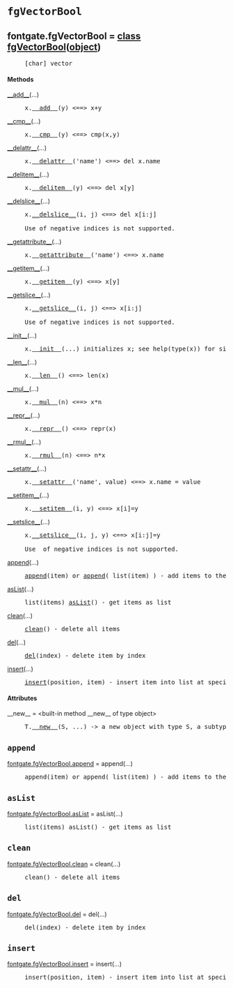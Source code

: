 

<a name="fontgate.fgVectorBool"></a>

# `fgVectorBool`


<dt class="class"><h2><span class="class-name">fontgate.fgVectorBool</span> = <a name="fontgate.fgVectorBool" href="#fontgate.fgVectorBool">class fgVectorBool</a>(<a href="./__builtin__.html#object">object</a>)</h2></dt><dd class="class"><dd>


<pre class="doc" markdown="0">[char] vector</pre>


</dd><h4 class="head-methods">Methods </h4><dl class="function"><dt><a name="fgVectorBool-__add__" href="#fgVectorBool-__add__"><span class="function-name">__add__</span></a><span class="argspec">(...)</span></dt><dd>

<pre class="doc" markdown="0">x.<a href="#fontgate.fgVectorBool-__add__">__add__</a>(y) <==> x+y</pre>

</dd></dl>
<dl class="function"><dt><a name="fgVectorBool-__cmp__" href="#fgVectorBool-__cmp__"><span class="function-name">__cmp__</span></a><span class="argspec">(...)</span></dt><dd>

<pre class="doc" markdown="0">x.<a href="#fontgate.fgVectorBool-__cmp__">__cmp__</a>(y) <==> cmp(x,y)</pre>

</dd></dl>
<dl class="function"><dt><a name="fgVectorBool-__delattr__" href="#fgVectorBool-__delattr__"><span class="function-name">__delattr__</span></a><span class="argspec">(...)</span></dt><dd>

<pre class="doc" markdown="0">x.<a href="#fontgate.fgVectorBool-__delattr__">__delattr__</a>('name') <==> del x.name</pre>

</dd></dl>
<dl class="function"><dt><a name="fgVectorBool-__delitem__" href="#fgVectorBool-__delitem__"><span class="function-name">__delitem__</span></a><span class="argspec">(...)</span></dt><dd>

<pre class="doc" markdown="0">x.<a href="#fontgate.fgVectorBool-__delitem__">__delitem__</a>(y) <==> del x[y]</pre>

</dd></dl>
<dl class="function"><dt><a name="fgVectorBool-__delslice__" href="#fgVectorBool-__delslice__"><span class="function-name">__delslice__</span></a><span class="argspec">(...)</span></dt><dd>

<pre class="doc" markdown="0">x.<a href="#fontgate.fgVectorBool-__delslice__">__delslice__</a>(i, j) <==> del x[i:j]

Use of negative indices is not supported.</pre>

</dd></dl>
<dl class="function"><dt><a name="fgVectorBool-__getattribute__" href="#fgVectorBool-__getattribute__"><span class="function-name">__getattribute__</span></a><span class="argspec">(...)</span></dt><dd>

<pre class="doc" markdown="0">x.<a href="#fontgate.fgVectorBool-__getattribute__">__getattribute__</a>('name') <==> x.name</pre>

</dd></dl>
<dl class="function"><dt><a name="fgVectorBool-__getitem__" href="#fgVectorBool-__getitem__"><span class="function-name">__getitem__</span></a><span class="argspec">(...)</span></dt><dd>

<pre class="doc" markdown="0">x.<a href="#fontgate.fgVectorBool-__getitem__">__getitem__</a>(y) <==> x[y]</pre>

</dd></dl>
<dl class="function"><dt><a name="fgVectorBool-__getslice__" href="#fgVectorBool-__getslice__"><span class="function-name">__getslice__</span></a><span class="argspec">(...)</span></dt><dd>

<pre class="doc" markdown="0">x.<a href="#fontgate.fgVectorBool-__getslice__">__getslice__</a>(i, j) <==> x[i:j]

Use of negative indices is not supported.</pre>

</dd></dl>
<dl class="function"><dt><a name="fgVectorBool-__init__" href="#fgVectorBool-__init__"><span class="function-name">__init__</span></a><span class="argspec">(...)</span></dt><dd>

<pre class="doc" markdown="0">x.<a href="#fontgate.fgVectorBool-__init__">__init__</a>(...) initializes x; see help(type(x)) for signature</pre>

</dd></dl>
<dl class="function"><dt><a name="fgVectorBool-__len__" href="#fgVectorBool-__len__"><span class="function-name">__len__</span></a><span class="argspec">(...)</span></dt><dd>

<pre class="doc" markdown="0">x.<a href="#fontgate.fgVectorBool-__len__">__len__</a>() <==> len(x)</pre>

</dd></dl>
<dl class="function"><dt><a name="fgVectorBool-__mul__" href="#fgVectorBool-__mul__"><span class="function-name">__mul__</span></a><span class="argspec">(...)</span></dt><dd>

<pre class="doc" markdown="0">x.<a href="#fontgate.fgVectorBool-__mul__">__mul__</a>(n) <==> x*n</pre>

</dd></dl>
<dl class="function"><dt><a name="fgVectorBool-__repr__" href="#fgVectorBool-__repr__"><span class="function-name">__repr__</span></a><span class="argspec">(...)</span></dt><dd>

<pre class="doc" markdown="0">x.<a href="#fontgate.fgVectorBool-__repr__">__repr__</a>() <==> repr(x)</pre>

</dd></dl>
<dl class="function"><dt><a name="fgVectorBool-__rmul__" href="#fgVectorBool-__rmul__"><span class="function-name">__rmul__</span></a><span class="argspec">(...)</span></dt><dd>

<pre class="doc" markdown="0">x.<a href="#fontgate.fgVectorBool-__rmul__">__rmul__</a>(n) <==> n*x</pre>

</dd></dl>
<dl class="function"><dt><a name="fgVectorBool-__setattr__" href="#fgVectorBool-__setattr__"><span class="function-name">__setattr__</span></a><span class="argspec">(...)</span></dt><dd>

<pre class="doc" markdown="0">x.<a href="#fontgate.fgVectorBool-__setattr__">__setattr__</a>('name', value) <==> x.name = value</pre>

</dd></dl>
<dl class="function"><dt><a name="fgVectorBool-__setitem__" href="#fgVectorBool-__setitem__"><span class="function-name">__setitem__</span></a><span class="argspec">(...)</span></dt><dd>

<pre class="doc" markdown="0">x.<a href="#fontgate.fgVectorBool-__setitem__">__setitem__</a>(i, y) <==> x[i]=y</pre>

</dd></dl>
<dl class="function"><dt><a name="fgVectorBool-__setslice__" href="#fgVectorBool-__setslice__"><span class="function-name">__setslice__</span></a><span class="argspec">(...)</span></dt><dd>

<pre class="doc" markdown="0">x.<a href="#fontgate.fgVectorBool-__setslice__">__setslice__</a>(i, j, y) <==> x[i:j]=y

Use  of negative indices is not supported.</pre>

</dd></dl>
<dl class="function"><dt><a name="fgVectorBool-append" href="#fgVectorBool-append"><span class="function-name">append</span></a><span class="argspec">(...)</span></dt><dd>

<pre class="doc" markdown="0"><a href="#fontgate.fgVectorBool-append">append</a>(item) or <a href="#fontgate.fgVectorBool-append">append</a>( list(item) ) - add items to the end of the list</pre>

</dd></dl>
<dl class="function"><dt><a name="fgVectorBool-asList" href="#fgVectorBool-asList"><span class="function-name">asList</span></a><span class="argspec">(...)</span></dt><dd>

<pre class="doc" markdown="0">list(items) <a href="#fontgate.fgVectorBool-asList">asList</a>() - get items as list</pre>

</dd></dl>
<dl class="function"><dt><a name="fgVectorBool-clean" href="#fgVectorBool-clean"><span class="function-name">clean</span></a><span class="argspec">(...)</span></dt><dd>

<pre class="doc" markdown="0"><a href="#fontgate.fgVectorBool-clean">clean</a>() - delete all items</pre>

</dd></dl>
<dl class="function"><dt><a name="fgVectorBool-del" href="#fgVectorBool-del"><span class="function-name">del</span></a><span class="argspec">(...)</span></dt><dd>

<pre class="doc" markdown="0"><a href="#fontgate.fgVectorBool-del">del</a>(index) - delete item by index</pre>

</dd></dl>
<dl class="function"><dt><a name="fgVectorBool-insert" href="#fgVectorBool-insert"><span class="function-name">insert</span></a><span class="argspec">(...)</span></dt><dd>

<pre class="doc" markdown="0"><a href="#fontgate.fgVectorBool-insert">insert</a>(position, item) - insert item into list at specified position</pre>

</dd></dl>

  <h4 class="head-attrs">Attributes </h4><dl><dt><span class="other-name">__new__</span> = &lt;built-in method __new__ of type object&gt;<dd>

<pre class="doc" markdown="0">T.<a href="#fontgate.fgVectorBool-__new__">__new__</a>(S, ...) -> a new object with type S, a subtype of T</pre>

</dd></dl>
</dd>


<a name="fontgate.fgVectorBool.append"></a>

## `append`


<dl class="function"><dt><a name="-fontgate.fgVectorBool.append" href="#-fontgate.fgVectorBool.append"><span class="function-name">fontgate.fgVectorBool.append</span></a> = append<span class="argspec">(...)</span></dt><dd>

<pre class="doc" markdown="0">append(item) or append( list(item) ) - add items to the end of the list</pre>

</dd></dl>



<a name="fontgate.fgVectorBool.asList"></a>

## `asList`


<dl class="function"><dt><a name="-fontgate.fgVectorBool.asList" href="#-fontgate.fgVectorBool.asList"><span class="function-name">fontgate.fgVectorBool.asList</span></a> = asList<span class="argspec">(...)</span></dt><dd>

<pre class="doc" markdown="0">list(items) asList() - get items as list</pre>

</dd></dl>



<a name="fontgate.fgVectorBool.clean"></a>

## `clean`


<dl class="function"><dt><a name="-fontgate.fgVectorBool.clean" href="#-fontgate.fgVectorBool.clean"><span class="function-name">fontgate.fgVectorBool.clean</span></a> = clean<span class="argspec">(...)</span></dt><dd>

<pre class="doc" markdown="0">clean() - delete all items</pre>

</dd></dl>



<a name="fontgate.fgVectorBool.del"></a>

## `del`


<dl class="function"><dt><a name="-fontgate.fgVectorBool.del" href="#-fontgate.fgVectorBool.del"><span class="function-name">fontgate.fgVectorBool.del</span></a> = del<span class="argspec">(...)</span></dt><dd>

<pre class="doc" markdown="0">del(index) - delete item by index</pre>

</dd></dl>



<a name="fontgate.fgVectorBool.insert"></a>

## `insert`


<dl class="function"><dt><a name="-fontgate.fgVectorBool.insert" href="#-fontgate.fgVectorBool.insert"><span class="function-name">fontgate.fgVectorBool.insert</span></a> = insert<span class="argspec">(...)</span></dt><dd>

<pre class="doc" markdown="0">insert(position, item) - insert item into list at specified position</pre>

</dd></dl>

